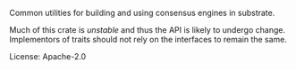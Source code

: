 Common utilities for building and using consensus engines in substrate.

Much of this crate is _unstable_ and thus the API is likely to undergo
change. Implementors of traits should not rely on the interfaces to remain
the same.

License: Apache-2.0
